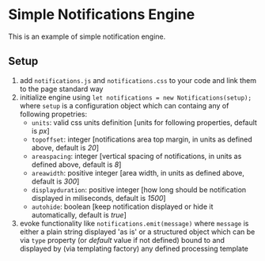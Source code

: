 # Simple Notifications Engine

This is an example of simple notification engine.

## Setup

1. add `notifications.js` and `notifications.css` to your code and link them to the page standard way
2. initialize engine using `let notifications = new Notifications(setup);` where `setup` is a configuration object which can containg any of following propetries:
    - `units`: valid css units definition [units for following properties, default is _px_]
    - `topoffset`: integer [notifications area top margin, in units as defined above, default is _20_]
    - `areaspacing`: integer [vertical spacing of notifications, in units as defined above, default is _8_]
    - `areawidth`: positive integer [area width, in units as defined above, default is _300_]
    - `displayduration`: positive integer [how long should be notification displayed in miliseconds, default is _1500_]
    - `autohide`: boolean [keep notification displayed or hide it automatically, default is _true_]
3. evoke functionality like `notifications.emit(message)` where `message` is either a plain string displayed 'as is' or a structured object which can be via `type` property (or _default_ value if not defined) bound to and displayed by (via templating factory) any defined processing template
